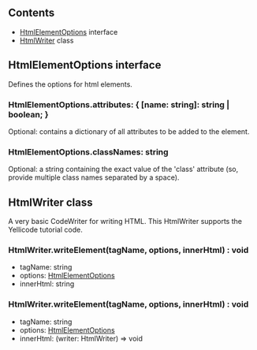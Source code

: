 ## Contents
* [HtmlElementOptions](#html-element-options) interface
* [HtmlWriter](#html-writer) class
## <a name="html-element-options"></a> HtmlElementOptions interface
Defines the options for html elements.

### HtmlElementOptions.attributes: { [name: string]: string | boolean; }
Optional: contains a dictionary of all attributes to be added to the element.
### HtmlElementOptions.classNames: string
Optional: a string containing the exact value of the 'class' attribute (so, provide multiple 
class names separated by a space).

## <a name="html-writer"></a> HtmlWriter class
A very basic CodeWriter for writing HTML. This HtmlWriter supports the Yellicode tutorial code. 

### HtmlWriter.writeElement(tagName, options, innerHtml) : void
* tagName: string
* options: [HtmlElementOptions](#html-element-options)
* innerHtml: string
### HtmlWriter.writeElement(tagName, options, innerHtml) : void
* tagName: string
* options: [HtmlElementOptions](#html-element-options)
* innerHtml: (writer: HtmlWriter) => void

